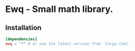 # Ewq - Small math library.

## Installation
```toml
[dependencies]
ewq = "*" # or use the latest version from `Cargo.toml`
```
